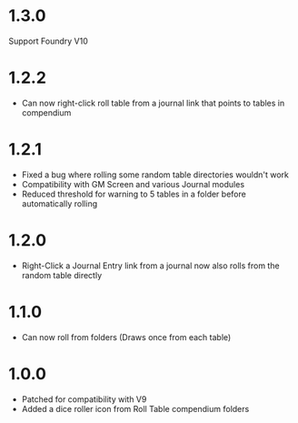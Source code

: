 # 1.3.0
Support Foundry V10

# 1.2.2
* Can now right-click roll table from a journal link that points to tables in compendium

# 1.2.1
* Fixed a bug where rolling some random table directories wouldn't work
* Compatibility with GM Screen and various Journal modules
* Reduced threshold for warning to 5 tables in a folder before automatically rolling

# 1.2.0
* Right-Click a Journal Entry link from a journal now also rolls from the random table directly

# 1.1.0
* Can now roll from folders (Draws once from each table)

# 1.0.0
* Patched for compatibility with V9
* Added a dice roller icon from Roll Table compendium folders
